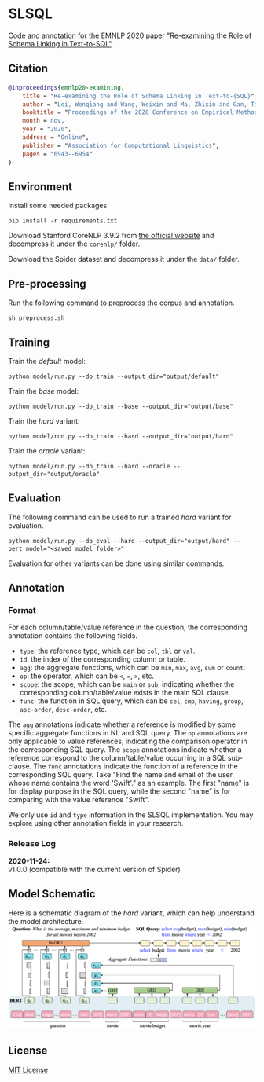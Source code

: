 # SLSQL
Code and annotation for the EMNLP 2020 paper ["Re-examining the Role of Schema Linking in Text-to-SQL"](https://www.aclweb.org/anthology/2020.emnlp-main.564).

## Citation
``` bibtex
@inproceedings{emnlp20-examining,
    title = "Re-examining the Role of Schema Linking in Text-to-{SQL}",
    author = "Lei, Wenqiang and Wang, Weixin and Ma, Zhixin and Gan, Tian and Lu, Wei and Kan, Min-Yen and Chua, Tat-Seng",
    booktitle = "Proceedings of the 2020 Conference on Empirical Methods in Natural Language Processing (EMNLP)",
    month = nov,
    year = "2020",
    address = "Online",
    publisher = "Association for Computational Linguistics",
    pages = "6943--6954"
}
```

## Environment
Install some needed packages.
```
pip install -r requirements.txt
```
Download Stanford CoreNLP 3.9.2 from [the official website](https://stanfordnlp.github.io/CoreNLP/history.html) and decompress it under the `corenlp/` folder.

Download the Spider dataset and decompress it under the `data/` folder.

## Pre-processing
Run the following command to preprocess the corpus and annotation.
```
sh preprocess.sh
```

## Training
Train the *default* model:
```
python model/run.py --do_train --output_dir="output/default"
```
Train the *base* model:
```
python model/run.py --do_train --base --output_dir="output/base"
```
Train the *hard* variant:
```
python model/run.py --do_train --hard --output_dir="output/hard"
```
Train the *oracle* variant:
```
python model/run.py --do_train --hard --oracle --output_dir="output/oracle"
```

## Evaluation
The following command can be used to run a trained *hard* variant for evaluation.
```
python model/run.py --do_eval --hard --output_dir="output/hard" --bert_model="<saved_model_folder>"
```
Evaluation for other variants can be done using similar commands.
## Annotation
### Format
For each column/table/value reference in the question, the corresponding annotation contains the following fields.
+ `type`: the reference type, which can be `col`, `tbl` or `val`.
+ `id`: the index of the corresponding column or table.
+ `agg`: the aggregate functions, which can be `min`, `max`, `avg`, `sum` or `count`.
+ `op`: the operator, which can be `<`, `=`, `>`, etc.
+ `scope`: the scope, which can be `main` or `sub`, indicating whether the corresponding column/table/value exists in the main SQL clause.
+ `func`: the function in SQL query, which can be `sel`, `cmp`, `having`, `group`, `asc-order`, `desc-order`, etc.

The `agg` annotations indicate whether a reference is modified by some specific aggregate functions in NL and SQL query.
The `op` annotations are only applicable to value references, indicating the comparison operator in the corresponding SQL query. 
The `scope` annotations indicate whether a reference correspond to the column/table/value occurring in a SQL sub-clause.
The `func` annotations indicate the function of a reference in the corresponding SQL query.
Take "Find the name and email of the user whose name contains the word 'Swift'." as an example. The first "name" is for
display purpose in the SQL query, while the second "name" is for comparing with the value reference "Swift".

We only use `id` and `type` information in the SLSQL implementation. You may explore using other annotation fields in your research.

### Release Log
**2020-11-24:**  
v1.0.0 (compatible with the current version of Spider)

## Model Schematic
Here is a schematic diagram of the *hard* variant, which can help understand the model architecture.
![](schematic.png)

## License
[MIT License](LICENSE)